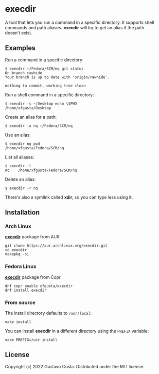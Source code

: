 # execdir

A tool that lets you run a command in a specific directory. It supports shell commands and path aliases. **execdir** will try to get an alias if the path doesn't exist.

## Examples

Run a command in a specific directory:

```text
$ execdir ~/Fedora/SCM/nq git status
On branch rawhide
Your branch is up to date with 'origin/rawhide'.

nothing to commit, working tree clean
```

Run a shell command in a specific directory:

```text
$ execdir -s ~/Desktop echo \$PWD
/home/xfgusta/Desktop
```

Create an alias for a path:

```text
$ execdir -a nq ~/Fedora/SCM/nq
```

Use an alias:

```text
$ execdir nq pwd
/home/xfgusta/Fedora/SCM/nq
```

List all aliases:

```text
$ execdir -l
nq    /home/xfgusta/Fedora/SCM/nq
```

Delete an alias:

```text
$ execdir -r nq
```

There's also a symlink called **xdir**, so you can type less using it.

## Installation

### Arch Linux

[**execdir**](https://aur.archlinux.org/packages/execdir) package from AUR

```text
git clone https://aur.archlinux.org/execdir.git
cd execdir
makepkg -si
```

### Fedora Linux

[**execdir**](https://copr.fedorainfracloud.org/coprs/xfgusta/execdir/) package from Copr

```text
dnf copr enable xfgusta/execdir
dnf install execdir
```

### From source

The install directory defaults to `/usr/local`:

```text
make install
```

You can install **execdir** in a different directory using the `PREFIX` variable:

```text
make PREFIX=/usr install
```

## License

Copyright (c) 2022 Gustavo Costa. Distributed under the MIT license.
